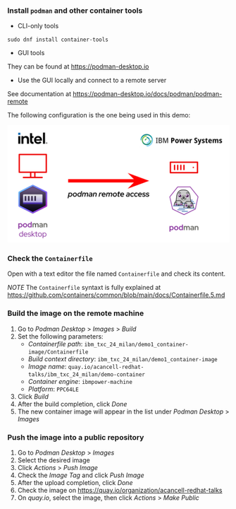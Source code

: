### Install `podman` and other container tools

- CLI-only tools

```
sudo dnf install container-tools
```

- GUI tools

They can be found at https://podman-desktop.io

- Use the GUI locally and connect to a remote server

See documentation at https://podman-desktop.io/docs/podman/podman-remote

The following configuration is the one being used in this demo:

![podman-remote-diagram](./icons/podman_remote_diagram.png)

### Check the `Containerfile`

Open with a text editor the file named `Containerfile` and check its content.

_NOTE_ The `Containerfile` syntaxt is fully explained at https://github.com/containers/common/blob/main/docs/Containerfile.5.md  


### Build the image on the remote machine

1. Go to _Podman Desktop_ > _Images_ > _Build_
2. Set the following parameters:
    - _Containerfile path_: `ibm_txc_24_milan/demo1_container-image/Containerfile`
    - _Build context directory_: `ibm_txc_24_milan/demo1_container-image`
    - _Image name_: `quay.io/acancell-redhat-talks/ibm_txc_24_milan/demo-container`
    - _Container engine_: `ibmpower-machine`
    - _Platform_: `PPC64LE`
3. Click _Build_
4. After the build completion, click _Done_
5. The new container image will appear in the list under _Podman Desktop_ > _Images_

### Push the image into a public repository

1. Go to _Podman Desktop_ > _Images_
2. Select the desired image
3. Click _Actions_ > _Push Image_
4. Check the _Image Tag_ and click _Push Image_
5. After the upload completion, click _Done_
6. Check the image on https://quay.io/organization/acancell-redhat-talks
7. On _quay.io_, select the image, then click _Actions_ > _Make Public_